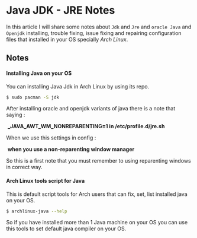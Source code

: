 # Java JDK - JRE Notes

In this article I will share some notes about `Jdk` and `Jre` and `oracle Java` and `Openjdk` installing, trouble fixing, issue fixing and repairing configuration files that installed in your OS specially *Arch Linux*.

## Notes

#### Installing Java on your OS


You can installing Java Jdk in Arch Linux by using its repo.

```sh
$ sudo pacman -S jdk
```

After installing oracle and openjdk variants of java there is a note that saying :

​		**_JAVA_AWT_WM_NONREPARENTING=1 in /etc/profile.d/jre.sh**

When we use this settings in config :

​		**when you use a non-reparenting window manager**

So this is a first note that you must remember to using reparenting windows in correct way.


#### Arch Linux tools script for Java

This is default script tools for Arch users that can fix,  set, list installed java on your OS.

```sh
$ archlinux-java --help
```

So if you have installed more than 1 Java machine on your OS you can use this tools to set default java compiler on your OS.

